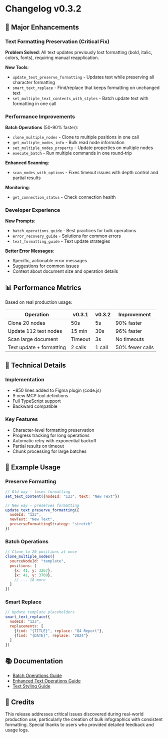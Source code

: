 # Changelog v0.3.2

## 🎉 Major Enhancements

### Text Formatting Preservation (Critical Fix)

**Problem Solved**: All text updates previously lost formatting (bold, italic, colors, fonts), requiring manual reapplication.

**New Tools**:
- `update_text_preserve_formatting` - Updates text while preserving all character formatting
- `smart_text_replace` - Find/replace that keeps formatting on unchanged text
- `set_multiple_text_contents_with_styles` - Batch update text with formatting in one call

### Performance Improvements

**Batch Operations** (50-90% faster):
- `clone_multiple_nodes` - Clone to multiple positions in one call
- `get_multiple_nodes_info` - Bulk read node information  
- `set_multiple_nodes_property` - Update properties on multiple nodes
- `execute_batch` - Run multiple commands in one round-trip

**Enhanced Scanning**:
- `scan_nodes_with_options` - Fixes timeout issues with depth control and partial results

**Monitoring**:
- `get_connection_status` - Check connection health

### Developer Experience

**New Prompts**:
- `batch_operations_guide` - Best practices for bulk operations
- `error_recovery_guide` - Solutions for common errors
- `text_formatting_guide` - Text update strategies

**Better Error Messages**:
- Specific, actionable error messages
- Suggestions for common issues
- Context about document size and operation details

## 📊 Performance Metrics

Based on real production usage:

| Operation | v0.3.1 | v0.3.2 | Improvement |
|-----------|--------|--------|-------------|
| Clone 20 nodes | 50s | 5s | 90% faster |
| Update 112 text nodes | 15 min | 30s | 96% faster |
| Scan large document | Timeout | 3s | No timeouts |
| Text update + formatting | 2 calls | 1 call | 50% fewer calls |

## 🔧 Technical Details

### Implementation
- ~850 lines added to Figma plugin (code.js)
- 9 new MCP tool definitions
- Full TypeScript support
- Backward compatible

### Key Features
- Character-level formatting preservation
- Progress tracking for long operations
- Automatic retry with exponential backoff
- Partial results on timeout
- Chunk processing for large batches

## 🚀 Example Usage

### Preserve Formatting
```javascript
// Old way - loses formatting
set_text_content({nodeId: "123", text: "New Text"})

// New way - preserves formatting
update_text_preserve_formatting({
  nodeId: "123",
  newText: "New Text",
  preserveFormattingStrategy: "stretch"
})
```

### Batch Operations
```javascript
// Clone to 20 positions at once
clone_multiple_nodes({
  sourceNodeId: "template",
  positions: [
    {x: 41, y: 3267},
    {x: 41, y: 3709},
    // ... 18 more
  ]
})
```

### Smart Replace
```javascript
// Update template placeholders
smart_text_replace({
  nodeId: "123",
  replacements: [
    {find: "{TITLE}", replace: "Q4 Report"},
    {find: "{DATE}", replace: "2024"}
  ]
})
```

## 📚 Documentation

- [Batch Operations Guide](docs/BATCH_OPERATIONS.md)
- [Enhanced Text Operations Guide](docs/ENHANCED_TEXT_OPERATIONS.md)
- [Text Styling Guide](docs/TEXT_STYLING.md)

## 🙏 Credits

This release addresses critical issues discovered during real-world production use, particularly the creation of bulk infographics with consistent formatting. Special thanks to users who provided detailed feedback and usage logs.